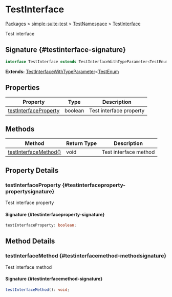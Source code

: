 # TestInterface

[Packages](./) &gt; [simple-suite-test](./simple-suite-test) &gt; [TestNamespace](./simple-suite-test/testnamespace-namespace) &gt; [TestInterface](./simple-suite-test/testnamespace/testinterface-interface)

Test interface

## Signature {#testinterface-signature}

```typescript
interface TestInterface extends TestInterfaceWithTypeParameter<TestEnum>
```

<b>Extends:</b> [TestInterfaceWithTypeParameter](./simple-suite-test/testinterfacewithtypeparameter-interface)<!-- -->&lt;[TestEnum](./simple-suite-test/testnamespace-namespace#testenum-enum)

## Properties

| Property                                                                                                                   | Type    | Description             |
| -------------------------------------------------------------------------------------------------------------------------- | ------- | ----------------------- |
| [testInterfaceProperty](./simple-suite-test/testnamespace/testinterface-interface#testinterfaceproperty-propertysignature) | boolean | Test interface property |

## Methods

| Method                                                                                                                 | Return Type | Description           |
| ---------------------------------------------------------------------------------------------------------------------- | ----------- | --------------------- |
| [testInterfaceMethod()](./simple-suite-test/testnamespace/testinterface-interface#testinterfacemethod-methodsignature) | void        | Test interface method |

## Property Details

### testInterfaceProperty {#testinterfaceproperty-propertysignature}

Test interface property

#### Signature {#testinterfaceproperty-signature}

```typescript
testInterfaceProperty: boolean;
```

## Method Details

### testInterfaceMethod {#testinterfacemethod-methodsignature}

Test interface method

#### Signature {#testinterfacemethod-signature}

```typescript
testInterfaceMethod(): void;
```
